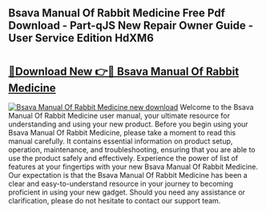 ## Bsava Manual Of Rabbit Medicine Free Pdf Download - Part-qJS New Repair Owner Guide - User Service Edition HdXM6

# <h2><a href="http://cf24631.oget.top/?id=Bsava+Manual+Of+Rabbit+Medicine">🔗Download New 👉🔴 Bsava Manual Of Rabbit Medicine</a></h2>

[![Bsava Manual Of Rabbit Medicine new download](https://i.imgur.com/5g1atiW.png)](http://cf24631.oget.top/?id=Bsava+Manual+Of+Rabbit+Medicine)
Welcome to the Bsava Manual Of Rabbit Medicine user manual, your ultimate resource for understanding and using your new product. Before you begin using your Bsava Manual Of Rabbit Medicine, please take a moment to read this manual carefully. It contains essential information on product setup, operation, maintenance, and troubleshooting, ensuring that you are able to use the product safely and effectively. Experience the power of list of features at your fingertips with your new Bsava Manual Of Rabbit Medicine. Our expectation is that the Bsava Manual Of Rabbit Medicine has been a clear and easy-to-understand resource in your journey to becoming proficient in using your new gadget. Should you need any assistance or clarification, please do not hesitate to contact our support team.
